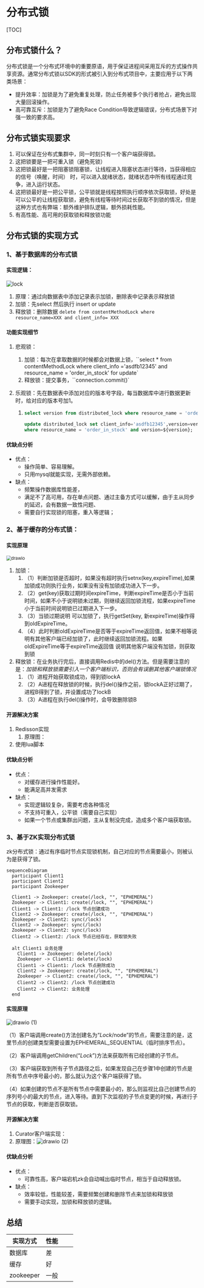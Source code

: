 # 分布式锁

[TOC]



## 分布式锁什么？

分布式锁是一个分布式环境中的重要原语，用于保证进程间采用互斥的方式操作共享资源。通常分布式锁以SDK的形式被引入到分布式项目中，主要应用于以下两类场景：
* 提升效率：加锁是为了避免重复处理，防止任务被多个执行者抢占，避免出现大量回滚操作。
* 高可靠互斥：加锁是为了避免Race Condition导致逻辑错误，分布式场景下对强一致的要求高。



## 分布式锁实现要求

1. 可以保证在分布式集群中，同一时刻只有一个客户端获得锁。
2. 这把锁要是一把可重入锁（避免死锁）
3. 这把锁最好是一把阻塞锁阻塞锁，让线程进入阻塞状态进行等待，当获得相应的信号（唤醒，时间） 时，可以进入就绪状态，就绪状态中所有线程通过竞争，进入运行状态。
4. 这把锁最好是一把公平锁，公平锁就是线程按照执行顺序依次获取锁，好处是可以公平的让线程获取锁，避免有线程等待时间过长获取不到锁的情况，但是这种方式也有弊端：额外维护排队逻辑，额外损耗性能。
5. 有高性能、高可用的获取锁和释放锁功能

## 分布式锁的实现方式
### 1、基于数据库的分布式锁



#### 实现逻辑：

![lock](../images/ds/lock.png)

1. 原理：通过向数据表中添加记录表示加锁，删除表中记录表示释放锁
2. 加锁：先select 然后执行 insert or update
3. 释放锁：删除数据 `delete from contentMethodLock where resource_name=XXX and client_info= XXX`

#### 功能实现细节

1. 悲观锁：

   1. 加锁：每次在拿取数据的时候都会对数据上锁，``select * from contentMethodLock where client_info ='asdfb12345' and resource_name = 'order_in_stock' for update`
   2. 释放锁：提交事务，``connection.commit()`

2. 乐观锁：先在数据表中添加对应的版本号字段，每当数据库中进行数据更新时，给对应的版本号加1。

   1. `````sql
      select version from distributed_lock where resource_name = 'order_in_stock';
      
      update distributed_lock set client_info='asdfb12345',version=version+1
      where resource_name = 'order_in_stock' and version=${version};
      `````

#### 优缺点分析

* 优点：
  * 操作简单、容易理解。
  * 只用mysql就能实现，无需外部依赖。
* 缺点：
  * 频繁操作数据库性能差，
  * 满足不了高可用，存在单点问题、通过主备方式可以缓解，由于主从同步的延迟，会有数据一致性问题、
  * 需要自行实现锁的阻塞，重入等逻辑；



### 2、基于缓存的分布式锁：

#### 实现原理

<img src="../images/ds/redis-lock.svg" alt="drawio" style="zoom: 80%;" />

1. 加锁：
   1. （1）判断加锁是否超时，如果没有超时执行setnx(key,expireTime),如果加锁成功则执行业务，如果没有没有加锁成功进入下一步。
   2. （2）get(key)获取过期时间expireTime，判断expireTime是否小于当前时间，如果不小于说明锁未过期，则继续返回加锁流程，如果expireTime小于当前时间说明锁已过期进入下一步。
   3. （3）当锁过期说明 可以加锁了，执行getSet(key, 新expireTime)操作得到oldExpireTime。
   4. （4）此时判断oldExpireTime是否等于expireTime返回值，如果不相等说明有其他客户端已经加锁了，此时继续返回加锁流程。如果oldExpireTime等于expireTime返回值 说明其他客户端没有加锁，则获取到锁
2. 释放锁：在业务执行完后，直接调用Redis中的del()方法。但是需要注意的是：*加锁和释放锁需要引入一个客户端标识，否则会有误删其他客户端锁情况*
   1. （1）进程开始获取锁成功，得到锁lockA
   2. （2）A进程在释放锁的时候，执行del()操作之前，锁lockA正好过期了，进程B得到了锁，并设置成功了lockB
   3. （3）A进程在执行del()操作时，会导致删除锁B

#### 开源解决方案

1. Redisson实现
   1. 原理图：
2. 使用lua脚本



#### 优缺点分析

* 优点：
  * 对缓存进行操作性能好。
  * 能满足高并发需求
* 缺点：
  * 实现逻辑较复杂，需要考虑各种情况
  * 不支持可重入，公平锁（需要自己实现）
  * 如果一个节点或集群出问题，主从复制没完成，造成多个客户端获取锁。

### 3、基于ZK实现分布式锁

zk分布式锁：通过有序临时节点实现锁机制，自己对应的节点需要最小，则被认为是获得了锁。

```mermaid
sequenceDiagram
  participant Client1
  participant Client2
  participant Zookeeper

  Client1 -> Zookeeper: create(/lock, "", "EPHEMERAL")
  Zookeeper -> Client1: create(/lock, "", "EPHEMERAL")
  Client1 -> Client1: /lock 节点创建成功
  Client2 -> Zookeeper: create(/lock, "", "EPHEMERAL")
  Zookeeper -> Client2: sync(/lock)
  Client2 -> Zookeeper: sync(/lock)
  Zookeeper -> Client2: sync(/lock)
  Client2 -> Client2: /lock 节点已经存在，获取锁失败

  alt Client1 业务处理
    Client1 -> Zookeeper: delete(/lock)
    Zookeeper -> Client1: delete(/lock)
    Client1 -> Client1: /lock 节点删除成功
    Client2 -> Zookeeper: create(/lock, "", "EPHEMERAL")
    Zookeeper -> Client2: create(/lock, "", "EPHEMERAL")
    Client2 -> Client2: /lock 节点创建成功
    Client2 -> Client2: 业务处理
  end

```





#### 实现原理

![drawio (1)](../images/ds/zk-lock.svg)

（1）客户端调用create()方法创建名为“*Lock*/node”的节点，需要注意的是，这里节点的创建类型需要设置为EPHEMERAL_SEQUENTIAL（临时排序节点）。

（2）客户端调用getChildren(“*Lock*”)方法来获取所有已经创建的子节点。

（3）客户端获取到所有子节点路径之后，如果发现自己在步骤1中创建的节点是所有节点中序号最小的，那么就认为这个客户端获得了锁。

（4）如果创建的节点不是所有节点中需要最小的，那么则监视比自己创建节点的序列号小的最大的节点，进入等待。直到下次监视的子节点变更的时候，再进行子节点的获取，判断是否获取锁。



#### 开源解决方案

1. Curator客户端实现：
2. 原理图：![drawio (2)](../images/ds/curator-lock.svg)



#### 优缺点分析

* 优点：
  * 可靠性高，客户端宕机zk会自动喊出临时节点，相当于自动释放锁。
* 缺点：
  * 效率较低，性能较差，需要频繁创建和删除节点来加锁和释放锁
  * 需要手动实现，加锁和释放锁的逻辑。



## 总结

| 实现方式  | 性能 |      |      |
| --------- | ---- | ---- | ---- |
| 数据库    | 差   |      |      |
| 缓存      | 好   |      |      |
| zookeeper | 一般 |      |      |


